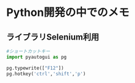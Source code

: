 # Python開発の中でのメモ
## ライブラリSelenium利用

```python
#ショートカットキー
import pyautogui as pg

pg.typewrite(["F12"])
pg.hotkey('ctrl','shift','p')
```
